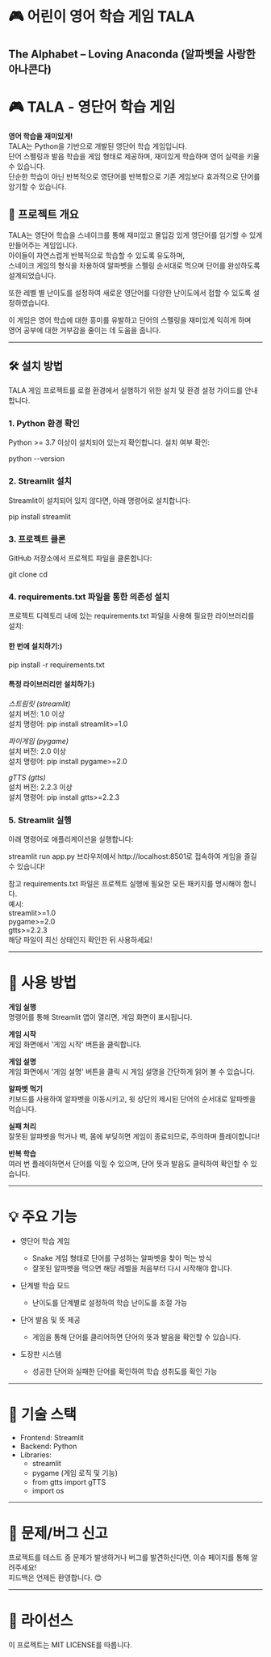 # 🎮 어린이 영어 학습 게임 TALA  
## The Alphabet – Loving Anaconda (알파벳을 사랑한 아나콘다)

# 🎮 TALA - 영단어 학습 게임  

**영어 학습을 재미있게!**  
TALA는 Python을 기반으로 개발된 영단어 학습 게임입니다.  
단어 스펠링과 발음 학습을 게임 형태로 제공하며, 재미있게 학습하며 영어 실력을 키울 수 있습니다.  
단순한 학습이 아닌 반복적으로 영단어를 반복함으로 기존 게임보다 효과적으로 단어를 암기할 수 있습니다.

## 📌 프로젝트 개요

TALA는 영단어 학습을 스네이크를 통해 재미있고 몰입감 있게 영단어를 임기할 수 있게 만들어주는 게임입니다.  
아이들이 자연스럽게 반복적으로 학습할 수 있도록 유도하며,  
스네이크 게임의 형식을 차용하여 알파벳을 스펠링 순서대로 먹으며 단어를 완성하도록 설계되었습니다.  

또한 레벨 별 난이도를 설정하여 새로운 영단어를 다양한 난이도에서 접할 수 있도록 설정하였습니다.

이 게임은 영어 학습에 대한 흥미를 유발하고 단어의 스펠링을 재미있게 익히게 하며  
영어 공부에 대한 거부감을 줄이는 데 도움을 줍니다.

---

## 🛠️ 설치 방법

TALA 게임 프로젝트를 로컬 환경에서 실행하기 위한 설치 및 환경 설정 가이드를 안내합니다.

### 1. Python 환경 확인
Python >= 3.7 이상이 설치되어 있는지 확인합니다.
설치 여부 확인:

python --version

### 2. Streamlit 설치
Streamlit이 설치되어 있지 않다면, 아래 명령어로 설치합니다:

pip install streamlit

### 3. 프로젝트 클론
GitHub 저장소에서 프로젝트 파일을 클론합니다:

git clone <your-repo-url>
cd <project-directory>

### 4. requirements.txt 파일을 통한 의존성 설치
프로젝트 디렉토리 내에 있는 requirements.txt 파일을 사용해 필요한 라이브러리를 설치:  
#### 한 번에 설치하기:)  
pip install -r requirements.txt

#### 특정 라이브러리만 설치하기:)
*스트림릿 (streamlit)*  
설치 버전: 1.0 이상  
설치 명령어: pip install streamlit>=1.0

*파이게임 (pygame)*  
설치 버전: 2.0 이상  
설치 명령어:
pip install pygame>=2.0

*gTTS (gtts)*  
설치 버전: 2.2.3 이상  
설치 명령어:
pip install gtts>=2.2.3

### 5. Streamlit 실행
아래 명령어로 애플리케이션을 실행합니다:

streamlit run app.py
브라우저에서 http://localhost:8501로 접속하여 게임을 즐길 수 있습니다!

참고
requirements.txt 파일은 프로젝트 실행에 필요한 모든 패키지를 명시해야 합니다.   
예시:  
streamlit>=1.0  
pygame>=2.0  
gtts>=2.2.3  
해당 파일이 최신 상태인지 확인한 뒤 사용하세요!

---

# 🚀 사용 방법
**게임 실행**  
명령어를 통해 Streamlit 앱이 열리면, 게임 화면이 표시됩니다.

**게임 시작**  
게임 화면에서 '게임 시작' 버튼을 클릭합니다.

**게임 설명**  
게임 화면에서 '게임 설명' 버튼을 클릭 시 게임 설명을 간단하게 읽어 볼 수 있습니다.

**알파벳 먹기**  
키보드를 사용하여 알파벳을 이동시키고, 윗 상단의 제시된 단어의 순서대로 알파벳을 먹습니다.

**실패 처리**  
잘못된 알파벳을 먹거나 벽, 몸에 부딪히면 게임이 종료되므로, 주의하며 플레이합니다!

**반복 학습**  
여러 번 플레이하면서 단어를 익힐 수 있으며, 단어 뜻과 발음도 클릭하여 확인할 수 있습니다.

---

# 💡 주요 기능
- 영단어 학습 게임

  - Snake 게임 형태로 단어를 구성하는 알파벳을 찾아 먹는 방식
  - 잘못된 알파벳을 먹으면 해당 레벨을 처음부터 다시 시작해야 합니다.

- 단계별 학습 모드

  - 난이도를 단계별로 설정하여 학습 난이도를 조절 가능
- 단어 발음 및 뜻 제공

  - 게임을 통해 단어를 클리어하면 단어의 뜻과 발음을 확인할 수 있습니다.
 
- 도장판 시스템

  - 성공한 단어와 실패한 단어를 확인하여 학습 성취도를 확인 가능

---
 
# 🔧 기술 스택
- Frontend: Streamlit
- Backend: Python
- Libraries:
  - streamlit
  - pygame (게임 로직 및 기능)
  - from gtts import gTTS
  - import os

---

# 🛑 문제/버그 신고
프로젝트를 테스트 중 문제가 발생하거나 버그를 발견하신다면, 이슈 페이지를 통해 알려주세요!  
피드백은 언제든 환영합니다. 😊

---

# 📜 라이선스
이 프로젝트는 MIT LICENSE를 따릅니다.
